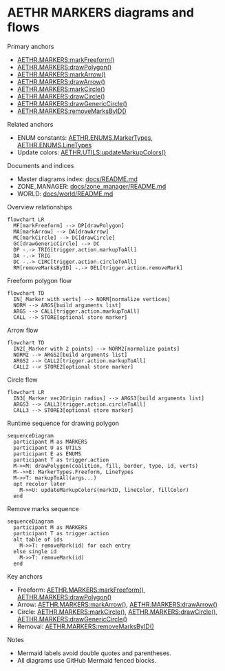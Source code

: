 # AETHR MARKERS diagrams and flows

Primary anchors
- [AETHR.MARKERS:markFreeform()](../../dev/MARKERS.lua:43)
- [AETHR.MARKERS:drawPolygon()](../../dev/MARKERS.lua:85)
- [AETHR.MARKERS:markArrow()](../../dev/MARKERS.lua:139)
- [AETHR.MARKERS:drawArrow()](../../dev/MARKERS.lua:176)
- [AETHR.MARKERS:markCircle()](../../dev/MARKERS.lua:229)
- [AETHR.MARKERS:drawCircle()](../../dev/MARKERS.lua:269)
- [AETHR.MARKERS:drawGenericCircle()](../../dev/MARKERS.lua:299)
- [AETHR.MARKERS:removeMarksByID()](../../dev/MARKERS.lua:318)

Related anchors
- ENUM constants: [AETHR.ENUMS.MarkerTypes](../../dev/ENUMS.lua:461), [AETHR.ENUMS.LineTypes](../../dev/ENUMS.lua:452)
- Update colors: [AETHR.UTILS:updateMarkupColors()](../../dev/UTILS.lua:188)

Documents and indices
- Master diagrams index: [docs/README.md](docs/README.md)
- ZONE_MANAGER: [docs/zone_manager/README.md](../zone_manager/README.md)
- WORLD: [docs/world/README.md](../world/README.md)

Overview relationships

```mermaid
flowchart LR
  MF[markFreeform] --> DP[drawPolygon]
  MA[markArrow] --> DA[drawArrow]
  MC[markCircle] --> DC[drawCircle]
  GC[drawGenericCircle] --> DC
  DP -.-> TRIG[trigger.action.markupToAll]
  DA -.-> TRIG
  DC -.-> CIRC[trigger.action.circleToAll]
  RM[removeMarksByID] -.-> DEL[trigger.action.removeMark]
```

Freeform polygon flow

```mermaid
flowchart TD
  IN[_Marker with verts] --> NORM[normalize vertices]
  NORM --> ARGS[build arguments list]
  ARGS --> CALL[trigger.action.markupToAll]
  CALL --> STORE[optional store marker]
```

Arrow flow

```mermaid
flowchart TD
  IN2[_Marker with 2 points] --> NORM2[normalize points]
  NORM2 --> ARGS2[build arguments list]
  ARGS2 --> CALL2[trigger.action.markupToAll]
  CALL2 --> STORE2[optional store marker]
```

Circle flow

```mermaid
flowchart LR
  IN3[_Marker vec2Origin radius] --> ARGS3[build arguments list]
  ARGS3 --> CALL3[trigger.action.circleToAll]
  CALL3 --> STORE3[optional store marker]
```

Runtime sequence for drawing polygon

```mermaid
sequenceDiagram
  participant M as MARKERS
  participant U as UTILS
  participant E as ENUMS
  participant T as trigger.action
  M->>M: drawPolygon(coalition, fill, border, type, id, verts)
  M-->>E: MarkerTypes.Freeform, LineTypes
  M->>T: markupToAll(args...)
  opt recolor later
    M->>U: updateMarkupColors(markID, lineColor, fillColor)
  end
```

Remove marks sequence

```mermaid
sequenceDiagram
  participant M as MARKERS
  participant T as trigger.action
  alt table of ids
    M->>T: removeMark(id) for each entry
  else single id
    M->>T: removeMark(id)
  end
```

Key anchors
- Freeform: [AETHR.MARKERS:markFreeform()](../../dev/MARKERS.lua:43), [AETHR.MARKERS:drawPolygon()](../../dev/MARKERS.lua:85)
- Arrow: [AETHR.MARKERS:markArrow()](../../dev/MARKERS.lua:139), [AETHR.MARKERS:drawArrow()](../../dev/MARKERS.lua:176)
- Circle: [AETHR.MARKERS:markCircle()](../../dev/MARKERS.lua:229), [AETHR.MARKERS:drawCircle()](../../dev/MARKERS.lua:269), [AETHR.MARKERS:drawGenericCircle()](../../dev/MARKERS.lua:299)
- Removal: [AETHR.MARKERS:removeMarksByID()](../../dev/MARKERS.lua:318)

Notes
- Mermaid labels avoid double quotes and parentheses.
- All diagrams use GitHub Mermaid fenced blocks.
